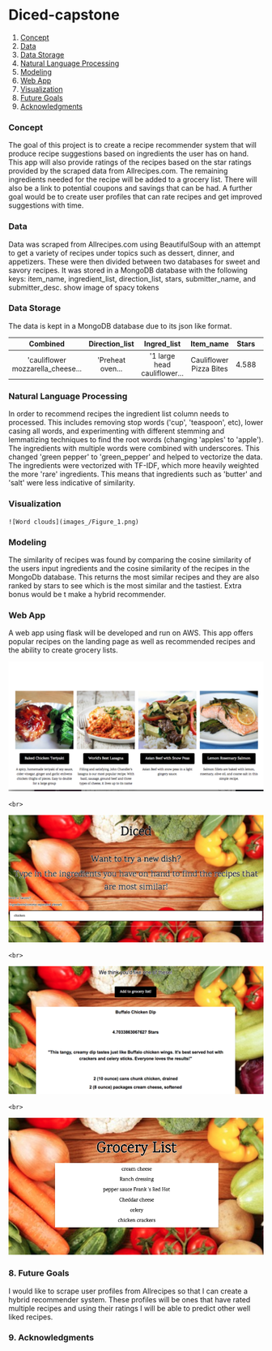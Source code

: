 # Diced-capstone

1. [Concept](#concept)
2. [Data](#data)
3. [Data Storage](#data-storage)
4. [Natural Language Processing](#natural-language-processing)
5. [Modeling](#modeling)
6. [Web App](#web-app)
7. [Visualization](#visualization)
8. [Future Goals](#future-goals)
9. [Acknowledgments](#acknowledgments)



### Concept
The goal of this project is to create a recipe recommender system that will produce recipe suggestions based on ingredients the user has on hand. This app will also provide ratings of the recipes based on the star ratings provided by the scraped data from Allrecipes.com. The remaining ingredients needed for the recipe will be added to a grocery list. There will also be a link to potential coupons and savings that can be had. A further goal would be to create user profiles that can rate recipes and get improved suggestions with time.

### Data
Data was scraped from Allrecipes.com using BeautifulSoup with an attempt to get a variety of recipes under topics such as dessert, dinner, and appetizers. These were then divided between two databases for sweet and savory recipes. It was stored in a MongoDB database with the following keys: item_name, ingredient_list, direction_list, stars, submitter_name, and submitter_desc.
show image of spacy tokens


### Data Storage
The data is kept in a MongoDB database due to its json like format.

| Combined                          | Direction_list | Ingred_list                 |Item_name              |Stars |Submitter_desc|
|:--------------------------------: |:--------------:|:---------------------------:|:---------------------:|:----:|:------------:|
|'cauliflower mozzarella_cheese...  |'Preheat oven...|'1 large head cauliflower... |Cauliflower Pizza Bites|4.588 |Just like...  |





### Natural Language Processing
  In order to recommend recipes the ingredient list column needs to processed. This includes removing stop words ('cup', 'teaspoon', etc), lower casing all words, and experimenting with different stemming and lemmatizing techniques to find the root words (changing 'apples' to 'apple'). The ingredients with multiple words were combined with underscores. This changed 'green pepper' to 'green_pepper' and helped to vectorize the data. The ingredients were vectorized with TF-IDF, which more heavily weighted the more 'rare' ingredients. This means that ingredients such as 'butter' and 'salt' were less indicative of similarity.

### Visualization

    ![Word clouds](images_/Figure_1.png)



### Modeling
The similarity of recipes was found by comparing the cosine similarity of the users input ingredients and the cosine similarity of the recipes in the MongoDb database. This returns the most similar recipes and they are also ranked by stars to see which is the most similar and the tastiest. Extra bonus would be t make a hybrid recommender.


### Web App
A web app using flask will be developed and run on AWS. This app offers popular recipes on the landing page as well as recommended recipes and the ability to create grocery lists.

  ![Opening](images_/opening.png)

    <br>

  ![Input](images_/input.png)

    <br>

  ![Recipes](images_/recipes.png)

    <br>

  ![Groceries](images_/grocery.png)






### 8. Future Goals
I would like to scrape user profiles from Allrecipes so that I can create a hybrid recommender system. These profiles will be ones that have rated multiple recipes and using their ratings I will be able to predict other well liked recipes.



### 9. Acknowledgments
